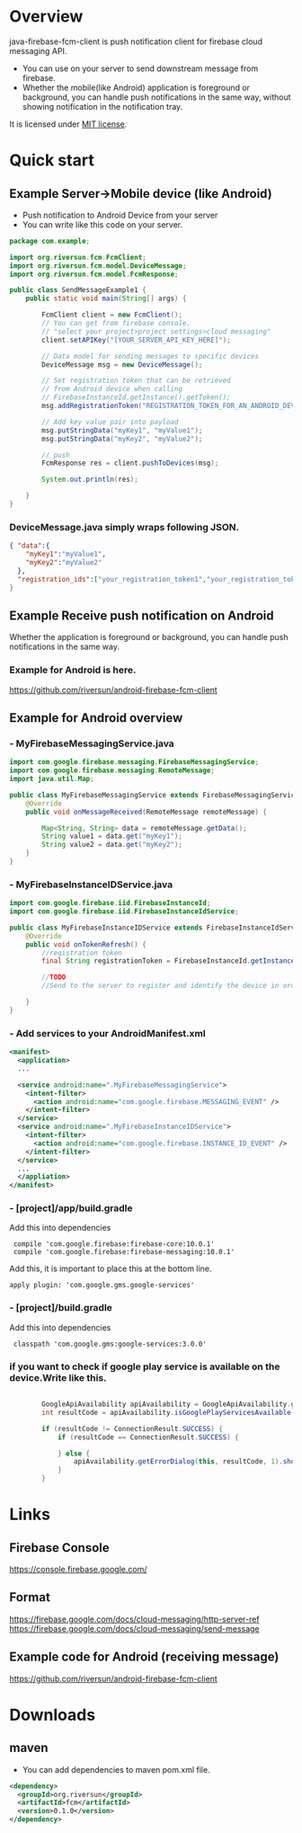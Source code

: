 # Overview
java-firebase-fcm-client is push notification client for firebase cloud messaging API.
- You can use on your server to send downstream message from firebase.
- Whether the mobile(like Android) application is foreground or background, you can handle push notifications in the same way, without showing notification in the notification tray.

It is licensed under [MIT license](https://opensource.org/licenses/MIT).

# Quick start
## Example Server->Mobile device (like Android)
- Push notification to Android Device from your server
- You can write like this code on your server.

```java
package com.example;

import org.riversun.fcm.FcmClient;
import org.riversun.fcm.model.DeviceMessage;
import org.riversun.fcm.model.FcmResponse;

public class SendMessageExample1 {
	public static void main(String[] args) {

		FcmClient client = new FcmClient();
		// You can get from firebase console.
		// "select your project>project settings>cloud messaging"
		client.setAPIKey("[YOUR_SERVER_API_KEY_HERE]");

		// Data model for sending messages to specific devices
		DeviceMessage msg = new DeviceMessage();

		// Set registration token that can be retrieved
		// from Android device when calling
		// FirebaseInstanceId.getInstance().getToken();
		msg.addRegistrationToken("REGISTRATION_TOKEN_FOR_AN_ANDROID_DEVICE_HERE");

		// Add key value pair into payload
		msg.putStringData("myKey1", "myValue1");
		msg.putStringData("myKey2", "myValue2");

		// push
		FcmResponse res = client.pushToDevices(msg);

		System.out.println(res);

	}
}
```
### DeviceMessage.java simply wraps following JSON.

```json
{ "data":{
    "myKey1":"myValue1",
    "myKey2":"myValue2"
  },
  "registration_ids":["your_registration_token1","your_registration_token2]
}
```



## Example Receive push notification on Android
Whether the application is foreground or background, you can handle push notifications in the same way.

### Example for Android is here.
https://github.com/riversun/android-firebase-fcm-client

## Example for Android overview
### - MyFirebaseMessagingService.java

```java
import com.google.firebase.messaging.FirebaseMessagingService;
import com.google.firebase.messaging.RemoteMessage;
import java.util.Map;

public class MyFirebaseMessagingService extends FirebaseMessagingService {
    @Override
    public void onMessageReceived(RemoteMessage remoteMessage) {

        Map<String, String> data = remoteMessage.getData();
        String value1 = data.get("myKey1");
        String value2 = data.get("myKey2");
    }
}
```

### - MyFirebaseInstanceIDService.java

```java
import com.google.firebase.iid.FirebaseInstanceId;
import com.google.firebase.iid.FirebaseInstanceIdService;

public class MyFirebaseInstanceIDService extends FirebaseInstanceIdService {
    @Override
    public void onTokenRefresh() {
        //registration token
        final String registrationToken = FirebaseInstanceId.getInstance().getToken();

        //TODO
        //Send to the server to register and identify the device in order to send a push notification to this device.

    }
}
```

### - Add services to your AndroidManifest.xml

```xml
<manifest>
  <application>
  ...

  <service android:name=".MyFirebaseMessagingService">
    <intent-filter>
      <action android:name="com.google.firebase.MESSAGING_EVENT" />
    </intent-filter>
  </service>
  <service android:name=".MyFirebaseInstanceIDService">
    <intent-filter>
      <action android:name="com.google.firebase.INSTANCE_ID_EVENT" />
    </intent-filter>
  </service>
  ...
  </appliation>
</manifest>
```

### - [project]/app/build.gradle

Add this into dependencies
```
 compile 'com.google.firebase:firebase-core:10.0.1'
 compile 'com.google.firebase:firebase-messaging:10.0.1'
```

Add this, it is important to place this at the bottom line.
```
apply plugin: 'com.google.gms.google-services'
```

### - [project]/build.gradle

Add this into dependencies
```
 classpath 'com.google.gms:google-services:3.0.0'
```

### if you want to check if google play service is available on the device.Write like this.

```java

        GoogleApiAvailability apiAvailability = GoogleApiAvailability.getInstance();
        int resultCode = apiAvailability.isGooglePlayServicesAvailable(this);

        if (resultCode != ConnectionResult.SUCCESS) {
            if (resultCode == ConnectionResult.SUCCESS) {

            } else {
                apiAvailability.getErrorDialog(this, resultCode, 1).show();
            }
        }
```
# Links
## Firebase Console

https://console.firebase.google.com/

## Format

https://firebase.google.com/docs/cloud-messaging/http-server-ref
https://firebase.google.com/docs/cloud-messaging/send-message

## Example code for Android (receiving message)
https://github.com/riversun/android-firebase-fcm-client

# Downloads
## maven
- You can add dependencies to maven pom.xml file.
```xml
<dependency>
  <groupId>org.riversun</groupId>
  <artifactId>fcm</artifactId>
  <version>0.1.0</version>
</dependency>
```
